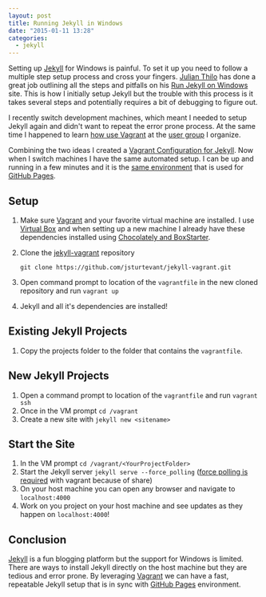 ```yaml
---
layout: post
title: Running Jekyll in Windows
date: "2015-01-11 13:28"
categories:
  - jekyll
---
```


Setting up [Jekyll](http://jekyllrb.com/) for Windows is painful.  To set it up you need to follow a multiple step setup process and cross your fingers.  [Julian Thilo](https://twitter.com/juthilo) has done a great job outlining all the steps and pitfalls on his [Run Jekyll on Windows](http://jekyll-windows.juthilo.com/) site.  This is how I initially setup Jekyll but the trouble with this process is it takes several steps and potentially requires a bit of debugging to figure out.

I recently switch development machines, which  meant I needed to setup Jekyll again and didn't want to repeat the error prone process.  At the same time I happened to learn [how use Vagrant](http://sciencevikinglabs.com/science/vagrant/2014/12/21/vagrant-getting-started.html) at the [user group](http://augusta-polyglot.github.io/) I organize.  

Combining the two ideas I created a [Vagrant Configuration for Jekyll](https://github.com/jsturtevant/jekyll-vagrant).  Now when I switch machines I have the same automated setup.  I can be up and running in a few minutes and it is the [same environment](https://github.com/github/pages-gem) that is used for [GitHub Pages](https://pages.github.com/).

## Setup
1. Make sure [Vagrant](https://www.vagrantup.com/) and your favorite virtual machine are installed. I use [Virtual Box](https://www.virtualbox.org/) and when setting up a new machine I already have these dependencies installed using [Chocolately and BoxStarter][8a792ea8].
2. Clone the [jekyll-vagrant](https://github.com/jsturtevant/jekyll-vagrant) repository

    ```git clone https://github.com/jsturtevant/jekyll-vagrant.git```
3. Open command prompt to location of the ```vagrantfile``` in the new cloned repository and run ```vagrant up```
4. Jekyll and all it's dependencies are installed!

## Existing Jekyll Projects
1. Copy the projects folder to the folder that contains the ```vagrantfile```.  

## New Jekyll Projects
1.  Open a command prompt to location of the ```vagrantfile``` and run ```vagrant ssh```
2.  Once in the VM prompt ```cd /vagrant```
3.  Create a new site with ```jekyll new <sitename>```

## Start the Site
1. In the VM prompt ```cd /vagrant/<YourProjectFolder>```
2. Start the Jekyll server ```jekyll serve --force_polling``` ([force polling is required](http://stackoverflow.com/a/23084706/697126) with vagrant because of share)
3. On your host machine you can open any browser and navigate to ```localhost:4000```
4. Work on you project on your host machine and see updates as they happen on ```localhost:4000```!

## Conclusion
[Jekyll](http://jekyllrb.com/) is a fun blogging platform but the support for Windows is limited.  There are ways to install Jekyll directly on the host machine but they are tedious and error prone.  By leveraging [Vagrant](https://www.vagrantup.com/) we can have a fast, repeatable Jekyll  setup that is in sync with [GitHub Pages](https://pages.github.com/) environment.


[8a792ea8]: http://www.aspenrootsdevelopment.com/posts/Chocolatey-And-Boxstarter "Chocolatey and Boxstarter"
